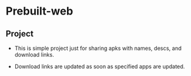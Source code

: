 # Prebuilt-web
## Project
- This is simple project just for sharing apks with names, descs, and download links.

- Download links are updated as soon as specified apps are updated.
